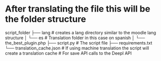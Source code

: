 


# After translating the file this will be the folder structure
script_folder
├── lang # creates a lang directory similar to the moodle lang structure
│   └── es # Translation folder in this case on spanish
│       └── the_best_plugin.php
├── script.py # The script file
├── requirements.txt
└── translation_cache.json # If using machine translation the script will create a translation cache
                           # For save API calls to the Deepl API